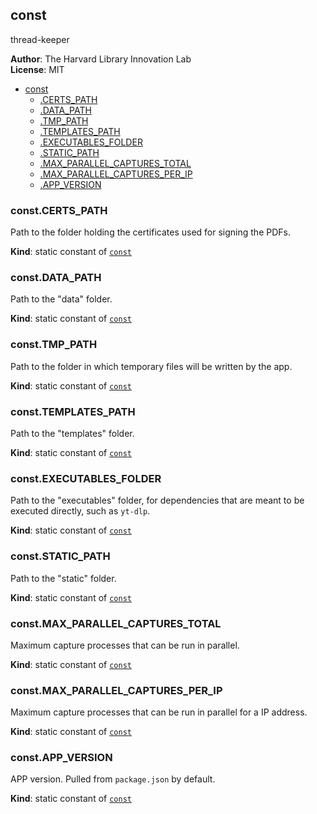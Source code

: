 <a name="module_const"></a>

## const
thread-keeper

**Author**: The Harvard Library Innovation Lab  
**License**: MIT  

* [const](#module_const)
    * [.CERTS_PATH](#module_const.CERTS_PATH)
    * [.DATA_PATH](#module_const.DATA_PATH)
    * [.TMP_PATH](#module_const.TMP_PATH)
    * [.TEMPLATES_PATH](#module_const.TEMPLATES_PATH)
    * [.EXECUTABLES_FOLDER](#module_const.EXECUTABLES_FOLDER)
    * [.STATIC_PATH](#module_const.STATIC_PATH)
    * [.MAX_PARALLEL_CAPTURES_TOTAL](#module_const.MAX_PARALLEL_CAPTURES_TOTAL)
    * [.MAX_PARALLEL_CAPTURES_PER_IP](#module_const.MAX_PARALLEL_CAPTURES_PER_IP)
    * [.APP_VERSION](#module_const.APP_VERSION)

<a name="module_const.CERTS_PATH"></a>

### const.CERTS\_PATH
Path to the folder holding the certificates used for signing the PDFs.

**Kind**: static constant of [<code>const</code>](#module_const)  
<a name="module_const.DATA_PATH"></a>

### const.DATA\_PATH
Path to the "data" folder.

**Kind**: static constant of [<code>const</code>](#module_const)  
<a name="module_const.TMP_PATH"></a>

### const.TMP\_PATH
Path to the folder in which temporary files will be written by the app.

**Kind**: static constant of [<code>const</code>](#module_const)  
<a name="module_const.TEMPLATES_PATH"></a>

### const.TEMPLATES\_PATH
Path to the "templates" folder.

**Kind**: static constant of [<code>const</code>](#module_const)  
<a name="module_const.EXECUTABLES_FOLDER"></a>

### const.EXECUTABLES\_FOLDER
Path to the "executables" folder, for dependencies that are meant to be executed directly, such as `yt-dlp`.

**Kind**: static constant of [<code>const</code>](#module_const)  
<a name="module_const.STATIC_PATH"></a>

### const.STATIC\_PATH
Path to the "static" folder.

**Kind**: static constant of [<code>const</code>](#module_const)  
<a name="module_const.MAX_PARALLEL_CAPTURES_TOTAL"></a>

### const.MAX\_PARALLEL\_CAPTURES\_TOTAL
Maximum capture processes that can be run in parallel.

**Kind**: static constant of [<code>const</code>](#module_const)  
<a name="module_const.MAX_PARALLEL_CAPTURES_PER_IP"></a>

### const.MAX\_PARALLEL\_CAPTURES\_PER\_IP
Maximum capture processes that can be run in parallel for a IP address.

**Kind**: static constant of [<code>const</code>](#module_const)  
<a name="module_const.APP_VERSION"></a>

### const.APP\_VERSION
APP version. Pulled from `package.json` by default.

**Kind**: static constant of [<code>const</code>](#module_const)  
